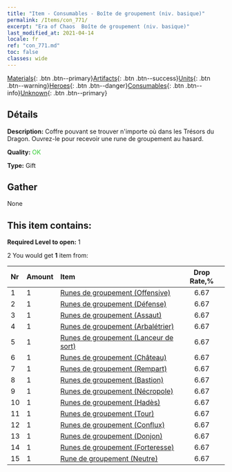 ```yaml
---
title: "Item - Consumables - Boîte de groupement (niv. basique)"
permalink: /Items/con_771/
excerpt: "Era of Chaos  Boîte de groupement (niv. basique)"
last_modified_at: 2021-04-14
locale: fr
ref: "con_771.md"
toc: false
classes: wide
---
```

 [Materials](/fr/Items/){: .btn .btn--primary}[Artifacts](/fr/Items/Artifacts/){: .btn .btn--success}[Units](/fr/Items/Units/){: .btn .btn--warning}[Heroes](/fr/Items/Heroes/){: .btn .btn--danger}[Consumables](/fr/Items/Consumables/){: .btn .btn--info}[Unknown](/fr/Items/Unknown/){: .btn .btn--primary}

## Détails
 **Description:** Coffre pouvant se trouver n'importe où dans les Trésors du Dragon. Ouvrez-le pour recevoir une rune de groupement au hasard.

 **Quality:** <span style="color: #32CD32">OK</span>

 **Type:** Gift

## Gather

  None

## This item contains:

 **Required Level to open:** 1

 2 You would get **1** item  from:

  | Nr | Amount |     Item    | Drop Rate,% |
  |:---|:-------|:------------|:---------:|
  | 1 | 1 | [Runes de groupement (Offensive)](/fr/Items/con_734/) | 6.67 | 
  | 2 | 1 | [Runes de groupement (Défense)](/fr/Items/con_739/) | 6.67 | 
  | 3 | 1 | [Runes de groupement (Assaut)](/fr/Items/con_741/) | 6.67 | 
  | 4 | 1 | [Runes de groupement (Arbalétrier)](/fr/Items/con_742/) | 6.67 | 
  | 5 | 1 | [Runes de groupement (Lanceur de sort)](/fr/Items/con_746/) | 6.67 | 
  | 6 | 1 | [Runes de groupement (Château)](/fr/Items/con_752/) | 6.67 | 
  | 7 | 1 | [Runes de groupement (Rempart)](/fr/Items/con_753/) | 6.67 | 
  | 8 | 1 | [Runes de groupement (Bastion)](/fr/Items/con_754/) | 6.67 | 
  | 9 | 1 | [Runes de groupement (Nécropole)](/fr/Items/con_755/) | 6.67 | 
  | 10 | 1 | [Runes de groupement (Hadès)](/fr/Items/con_777/) | 6.67 | 
  | 11 | 1 | [Runes de groupement (Tour)](/fr/Items/con_785/) | 6.67 | 
  | 12 | 1 | [Runes de groupement (Conflux)](/fr/Items/con_791/) | 6.67 | 
  | 13 | 1 | [Runes de groupement (Donjon)](/fr/Items/con_792/) | 6.67 | 
  | 14 | 1 | [Runes de groupement (Forteresse)](/fr/Items/con_818/) | 6.67 | 
  | 15 | 1 | [Rune de groupement (Neutre)](/fr/Items/con_869/) | 6.67 | 
